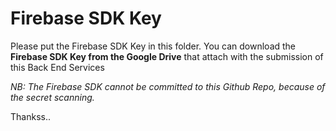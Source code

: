 # Firebase SDK Key

Please put the Firebase SDK Key in this folder. You can download the **Firebase SDK Key from the Google Drive** that attach with the submission of this Back End Services

*NB: The Firebase SDK cannot be committed to this Github Repo, because of the secret scanning.*

Thankss..